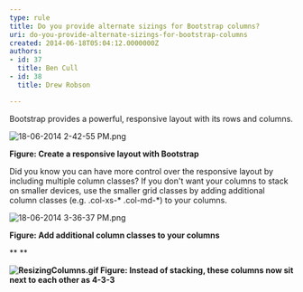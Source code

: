 ```yaml
---
type: rule
title: Do you provide alternate sizings for Bootstrap columns?
uri: do-you-provide-alternate-sizings-for-bootstrap-columns
created: 2014-06-18T05:04:12.0000000Z
authors:
- id: 37
  title: Ben Cull
- id: 38
  title: Drew Robson

---
```


 ​​Bootstrap provides a powerful, responsive layout with its rows and columns. 



![18-06-2014 2-42-55 PM.png](/WebSites/RulesToBetterUIBootstrap/PublishingImages/Pages/Do-you-provide-alternate-sizings-for-Bootstrap-columns/18-06-2014%202-42-55%20PM.png)

​**Figure: Create a responsive layout with Bootstrap**



Did you know you can have more control over the responsive layout by including multiple column classes? If you don't want your columns to stack on smaller devices, use the smaller grid classes by adding additional column classes (e.g. .col-xs-\* .col-md-\*) to your columns.




![18-06-2014 3-36-37 PM.png](/WebSites/RulesToBetterUIBootstrap/PublishingImages/Pages/Do-you-provide-alternate-sizings-for-Bootstrap-columns/18-06-2014%203-36-37%20PM.png)

**Figure: Add additional column classes to your columns**

**
**

**![ResizingColumns.gif](/WebSites/RulesToBetterUIBootstrap/PublishingImages/Pages/Do-you-provide-alternate-sizings-for-Bootstrap-columns/ResizingColumns.gif)
​Figure: Instead of stacking, these columns now sit next to each other as 4-3-3**


